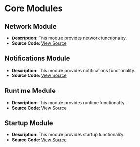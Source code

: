 # Core Modules

## Network Module
- **Description:** This module provides network functionality.
- **Source Code:** [View Source](../core/network)

## Notifications Module
- **Description:** This module provides notifications functionality.
- **Source Code:** [View Source](../core/notifications)

## Runtime Module
- **Description:** This module provides runtime functionality.
- **Source Code:** [View Source](../core/runtime)

## Startup Module
- **Description:** This module provides startup functionality.
- **Source Code:** [View Source](../core/startup)

